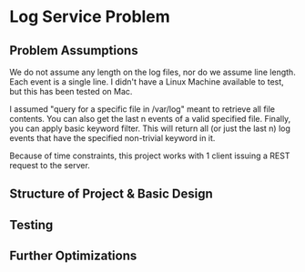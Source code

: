 # Log Service Problem

## Problem Assumptions
We do not assume any length on the log files, nor do we assume line length. 
Each event is a single line. I didn't have a Linux Machine available to test, but 
this has been tested on Mac. 

I assumed "query for a specific file in /var/log" meant to retrieve all file contents.
You can also get the last n events of a valid specified file. Finally, you can apply
basic keyword filter. This will return all (or just the last n) log events that have the 
specified non-trivial keyword in it. 

Because of time constraints, this project works with 1 client issuing a REST request
to the server. 

## Structure of Project & Basic Design




## Testing

## Further Optimizations


